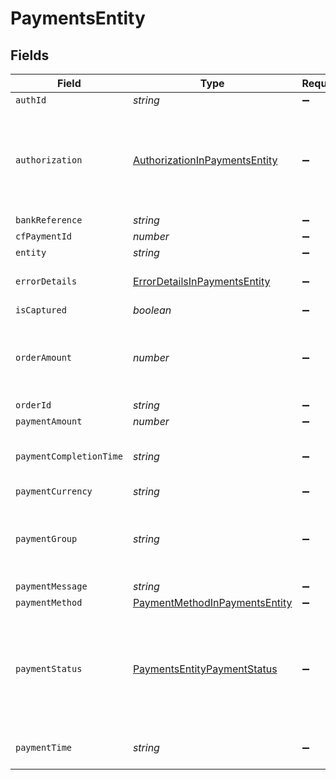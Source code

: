 # PaymentsEntity


## Fields

| Field                                                                                                                                   | Type                                                                                                                                    | Required                                                                                                                                | Description                                                                                                                             |
| --------------------------------------------------------------------------------------------------------------------------------------- | --------------------------------------------------------------------------------------------------------------------------------------- | --------------------------------------------------------------------------------------------------------------------------------------- | --------------------------------------------------------------------------------------------------------------------------------------- |
| `authId`                                                                                                                                | *string*                                                                                                                                | :heavy_minus_sign:                                                                                                                      | N/A                                                                                                                                     |
| `authorization`                                                                                                                         | [AuthorizationInPaymentsEntity](../../models/shared/authorizationinpaymentsentity.md)                                                   | :heavy_minus_sign:                                                                                                                      | The authorization details are present for payments which go through the preauthorization workflow. Or else this parameter will be null. |
| `bankReference`                                                                                                                         | *string*                                                                                                                                | :heavy_minus_sign:                                                                                                                      | N/A                                                                                                                                     |
| `cfPaymentId`                                                                                                                           | *number*                                                                                                                                | :heavy_minus_sign:                                                                                                                      | N/A                                                                                                                                     |
| `entity`                                                                                                                                | *string*                                                                                                                                | :heavy_minus_sign:                                                                                                                      | N/A                                                                                                                                     |
| `errorDetails`                                                                                                                          | [ErrorDetailsInPaymentsEntity](../../models/shared/errordetailsinpaymentsentity.md)                                                     | :heavy_minus_sign:                                                                                                                      | The error details are present only for failed payments                                                                                  |
| `isCaptured`                                                                                                                            | *boolean*                                                                                                                               | :heavy_minus_sign:                                                                                                                      | N/A                                                                                                                                     |
| `orderAmount`                                                                                                                           | *number*                                                                                                                                | :heavy_minus_sign:                                                                                                                      | Order amount can be different from payment amount if you collect service fee from the customer                                          |
| `orderId`                                                                                                                               | *string*                                                                                                                                | :heavy_minus_sign:                                                                                                                      | N/A                                                                                                                                     |
| `paymentAmount`                                                                                                                         | *number*                                                                                                                                | :heavy_minus_sign:                                                                                                                      | N/A                                                                                                                                     |
| `paymentCompletionTime`                                                                                                                 | *string*                                                                                                                                | :heavy_minus_sign:                                                                                                                      | This is the time when the payment reaches its terminal state                                                                            |
| `paymentCurrency`                                                                                                                       | *string*                                                                                                                                | :heavy_minus_sign:                                                                                                                      | N/A                                                                                                                                     |
| `paymentGroup`                                                                                                                          | *string*                                                                                                                                | :heavy_minus_sign:                                                                                                                      | Type of payment group. One of ['upi', 'card', 'app', 'netbanking', 'paylater', 'cardless_emi']                                          |
| `paymentMessage`                                                                                                                        | *string*                                                                                                                                | :heavy_minus_sign:                                                                                                                      | N/A                                                                                                                                     |
| `paymentMethod`                                                                                                                         | [PaymentMethodInPaymentsEntity](../../models/shared/paymentmethodinpaymentsentity.md)                                                   | :heavy_minus_sign:                                                                                                                      | N/A                                                                                                                                     |
| `paymentStatus`                                                                                                                         | [PaymentsEntityPaymentStatus](../../models/shared/paymentsentitypaymentstatus.md)                                                       | :heavy_minus_sign:                                                                                                                      | The transaction status can be one of  ["SUCCESS", "NOT_ATTEMPTED", "FAILED", "USER_DROPPED", "VOID", "CANCELLED", "PENDING"]            |
| `paymentTime`                                                                                                                           | *string*                                                                                                                                | :heavy_minus_sign:                                                                                                                      | This is the time when the payment was initiated                                                                                         |